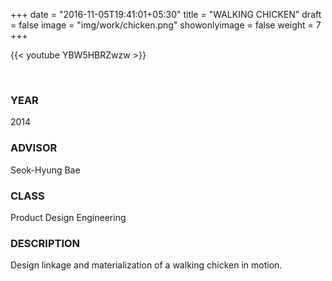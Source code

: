 +++
date = "2016-11-05T19:41:01+05:30"
title = "WALKING CHICKEN"
draft = false
image = "img/work/chicken.png"
showonlyimage = false
weight = 7
+++

<!--more-->

{{< youtube YBW5HBRZwzw >}}

<br>

### YEAR 

2014

### ADVISOR

Seok-Hyung Bae

### CLASS

Product Design Engineering

### DESCRIPTION

Design linkage and materialization of a walking chicken in motion.

